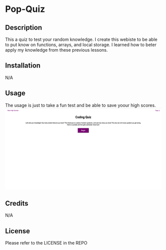 # Pop-Quiz

## Description

This a quiz to test your random knowledge. I create this webiste to be able to put know on functions, arrays, and local storage. I learned how to beter apply my knowledge from these previous lessons.

## Installation

N/A

## Usage

The usage is just to take a fun test and be able to save yoour high scores.
![alt text](images/screenshot.png)

## Credits

N/A

## License

Please refer to the LICENSE in the REPO